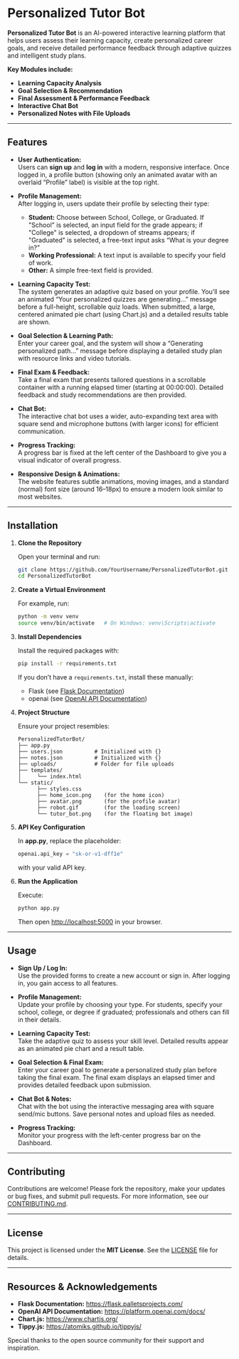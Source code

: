# Personalized Tutor Bot

**Personalized Tutor Bot** is an AI-powered interactive learning platform that helps users assess their learning capacity, create personalized career goals, and receive detailed performance feedback through adaptive quizzes and intelligent study plans.

**Key Modules include:**

- **Learning Capacity Analysis**  
- **Goal Selection & Recommendation**  
- **Final Assessment & Performance Feedback**  
- **Interactive Chat Bot**  
- **Personalized Notes with File Uploads**

---

## Features

- **User Authentication:**  
  Users can **sign up** and **log in** with a modern, responsive interface. Once logged in, a profile button (showing only an animated avatar with an overlaid “Profile” label) is visible at the top right.
  
- **Profile Management:**  
  After logging in, users update their profile by selecting their type:
  - **Student:** Choose between School, College, or Graduated. If "School" is selected, an input field for the grade appears; if "College" is selected, a dropdown of streams appears; if "Graduated" is selected, a free-text input asks “What is your degree in?”  
  - **Working Professional:** A text input is available to specify your field of work.  
  - **Other:** A simple free-text field is provided.
  
- **Learning Capacity Test:**  
  The system generates an adaptive quiz based on your profile. You’ll see an animated “Your personalized quizzes are generating…” message before a full-height, scrollable quiz loads. When submitted, a large, centered animated pie chart (using Chart.js) and a detailed results table are shown.
  
- **Goal Selection & Learning Path:**  
  Enter your career goal, and the system will show a “Generating personalized path…” message before displaying a detailed study plan with resource links and video tutorials.
  
- **Final Exam & Feedback:**  
  Take a final exam that presents tailored questions in a scrollable container with a running elapsed timer (starting at 00:00:00). Detailed feedback and study recommendations are then provided.
  
- **Chat Bot:**  
  The interactive chat bot uses a wider, auto-expanding text area with square send and microphone buttons (with larger icons) for efficient communication.
  
- **Progress Tracking:**  
  A progress bar is fixed at the left center of the Dashboard to give you a visual indicator of overall progress.

- **Responsive Design & Animations:**  
  The website features subtle animations, moving images, and a standard (normal) font size (around 16–18px) to ensure a modern look similar to most websites.

---

## Installation

1. **Clone the Repository**

   Open your terminal and run:
   ```bash
   git clone https://github.com/YourUsername/PersonalizedTutorBot.git
   cd PersonalizedTutorBot
   ```

2. **Create a Virtual Environment**

   For example, run:
   ```bash
   python -m venv venv
   source venv/bin/activate   # On Windows: venv\Scripts\activate
   ```

3. **Install Dependencies**

   Install the required packages with:
   ```bash
   pip install -r requirements.txt
   ```
   If you don’t have a `requirements.txt`, install these manually:
   - Flask (see [Flask Documentation](https://flask.palletsprojects.com/))
   - openai (see [OpenAI API Documentation](https://platform.openai.com/docs/))

4. **Project Structure**

   Ensure your project resembles:
   ```
   PersonalizedTutorBot/
   ├── app.py
   ├── users.json          # Initialized with {}
   ├── notes.json          # Initialized with {}
   ├── uploads/            # Folder for file uploads
   ├── templates/
   │     └── index.html
   └── static/
         ├── styles.css
         ├── home_icon.png    (for the home icon)
         ├── avatar.png       (for the profile avatar)
         ├── robot.gif        (for the loading screen)
         └── tutor_bot.png    (for the floating bot image)
   ```

5. **API Key Configuration**

   In **app.py**, replace the placeholder:
   ```python
   openai.api_key = "sk-or-v1-dff1e"
   ```
   with your valid API key.

6. **Run the Application**

   Execute:
   ```bash
   python app.py
   ```
   Then open [http://localhost:5000](http://localhost:5000) in your browser.

---

## Usage

- **Sign Up / Log In:**  
  Use the provided forms to create a new account or sign in. After logging in, you gain access to all features.

- **Profile Management:**  
  Update your profile by choosing your type. For students, specify your school, college, or degree if graduated; professionals and others can fill in their details.

- **Learning Capacity Test:**  
  Take the adaptive quiz to assess your skill level. Detailed results appear as an animated pie chart and a result table.

- **Goal Selection & Final Exam:**  
  Enter your career goal to generate a personalized study plan before taking the final exam. The final exam displays an elapsed timer and provides detailed feedback upon submission.

- **Chat Bot & Notes:**  
  Chat with the bot using the interactive messaging area with square send/mic buttons. Save personal notes and upload files as needed.

- **Progress Tracking:**  
  Monitor your progress with the left-center progress bar on the Dashboard.

---

## Contributing

Contributions are welcome! Please fork the repository, make your updates or bug fixes, and submit pull requests. For more information, see our [CONTRIBUTING.md](https://github.com/YourUsername/PersonalizedTutorBot/blob/main/CONTRIBUTING.md).

---

## License

This project is licensed under the **MIT License**. See the [LICENSE](https://opensource.org/licenses/MIT) file for details.

---

## Resources & Acknowledgements

- **Flask Documentation:** https://flask.palletsprojects.com/  
- **OpenAI API Documentation:** https://platform.openai.com/docs/  
- **Chart.js:** https://www.chartjs.org/  
- **Tippy.js:** https://atomiks.github.io/tippyjs/  

Special thanks to the open source community for their support and inspiration.
